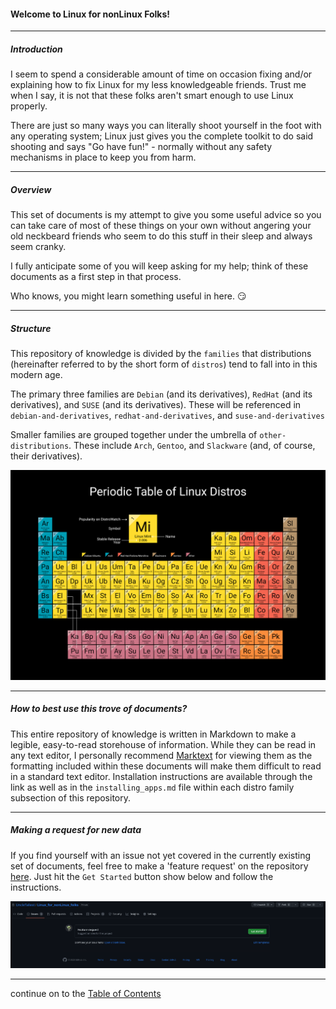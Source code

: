 #### Welcome to Linux for nonLinux Folks!

---

##### Introduction

I seem to spend a considerable amount of time on occasion fixing and/or explaining how to fix Linux for my less knowledgeable friends. Trust me when I say, it is not that these folks aren't smart enough to use Linux properly. 

There are just so many ways you can literally shoot yourself in the foot with any operating system; Linux just gives you the complete toolkit to do said shooting and says "Go have fun!" - normally without any safety mechanisms in place to keep you from harm. 

---

##### Overview

This set of documents is my attempt to give you some useful advice so you can take care of most of these things on your own without angering your old neckbeard friends who seem to do this stuff in their sleep and always seem cranky. 

I fully anticipate some of you will keep asking for my help; think of these documents as a first step in that process. 

Who knows, you might learn something useful in here. :smirk:

---

##### Structure

This repository of knowledge is divided by the `families` that distributions (hereinafter referred to by the short form of `distros`) tend to fall into in this modern age.

The primary three families are `Debian` (and its derivatives), `RedHat` (and its  derivatives), and `SUSE` (and its derivatives). These will be referenced in `debian-and-derivatives`, `redhat-and-derivatives`, and `suse-and-derivatives`

Smaller families are grouped together under the umbrella of `other-distributions`. These include `Arch`, `Gentoo`, and `Slackware` (and, of course, their derivatives).



![](./images/periodic-table-of-distro.png)

---

##### How to best use this trove of documents?

This entire repository of knowledge is written in Markdown to make a legible, easy-to-read storehouse of information. While they can be read in any text editor, I personally recommend [Marktext](https://github.com/marktext/marktext) for viewing them as the formatting included within these documents will make them difficult to read in a standard text editor. Installation instructions are available through the link as well as in the `installing_apps.md` file within each distro family subsection of this repository.

---

##### Making a request for new data

If you find yourself with an issue not yet covered in the currently existing set of documents, feel free to make a 'feature request' on the repository [here](https://github.com/UncleTallest/Linux_for_nonLinux_folks/issues/new/choose). Just hit the `Get Started` button show below and follow the instructions. 

![](./images/feature-request.png)

---

continue on to the [Table of Contents](../pages/projector.html?src=../markdown/table-of-contents.md)

